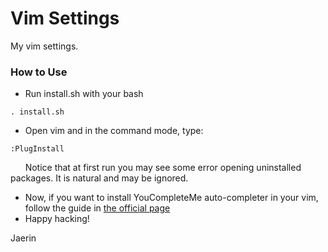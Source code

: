 # Vim Settings
My vim settings.

### How to Use
- Run install.sh with your bash
```
. install.sh
```
- Open vim and in the command mode, type:
```
:PlugInstall
```
&nbsp;&nbsp;&nbsp;&nbsp;&nbsp;&nbsp;Notice that at first run you may see some error opening uninstalled packages. It is natural and may be ignored.
- Now, if you want to install YouCompleteMe auto-completer in your vim, follow the guide in [the official page](https://github.com/Valloric/YouCompleteMe#linux-64-bit)
- Happy hacking!

Jaerin
